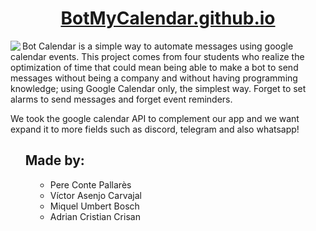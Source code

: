 <a href="https://botmycalendar.github.io/"> <h1 align="center"> BotMyCalendar.github.io</h1> </a>

<p><img src="https://user-images.githubusercontent.com/56587858/118353302-eef09280-b565-11eb-8fe9-281f8de6ca72.gif" align="left">Bot Calendar is a simple way to automate messages using google calendar events. This project comes from four students who realize the optimization of time that could mean being able to make a bot to send messages without being a company and  without having programming knowledge; using Google Calendar only, the simplest way. Forget to set alarms to send messages and forget event reminders.</p>

We took the google calendar API to complement our app and we want expand it to more fields such as discord, telegram and also whatsapp!

<dl>
<ul>
<h2>Made by:</h2>
<dd><li type="circle">Pere Conte Pallarès</li></dd>
<dd><li type="circle">Víctor Asenjo Carvajal</li></dd>
<dd><li type="circle">Miquel Umbert Bosch</li></dd>
<dd><li type="circle">Adrian Cristian Crisan</li></dd>
</ul>
</dl>
